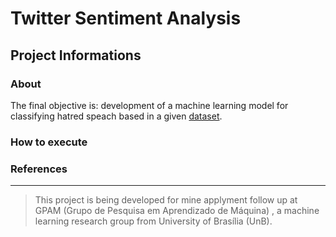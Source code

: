 # Twitter Sentiment Analysis

## Project Informations

### About
The final objective is: development of a machine learning model for classifying hatred speach based in a given [dataset](https://www.kaggle.com/arkhoshghalb/twitter-sentiment-analysis-hatred-speech#train.csv).


### How to execute

### References







*** 
> This project is being developed for mine applyment follow up at GPAM (Grupo de Pesquisa em Aprendizado de Máquina) , a machine learning research group from University of Brasília (UnB).